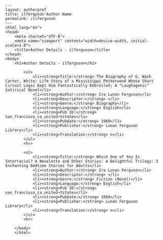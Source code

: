 
    ---
    layout: authorprof
    title: ilferguson'Author Name 
    permalink: /ilferguson
    ---
    <html lang="en">
    <head>
        <meta charset="UTF-8">
        <meta name="viewport" content="width=device-width, initial-scale=1.0">
        <title>Author Details - ilferguson</title>
    </head>
    <body>
        <h1>Author Details - ilferguson</h1>
        
            <ul>
                <li><strong>Title:</strong> The Biography of G. Wash Carter, White: Life Story of a Mississippi Peckerwood Whose Short Circuit Logic Kept Him Fantastically Embroiled; A "Laughogenic" Satirical Novel</li>
                <li><strong>Author:</strong> Ira Lunan Ferguson</li>
                <li><strong>Descriptor:</strong> </li>
                <li><strong>Genre:</strong> Biography</li>
                <li><strong>Language:</strong> English</li>
                <li><strong>Pub ID:</strong> san_francisco_ca_united¬†states</li>
                <li><strong>Pubdate:</strong> 1969</li>
                <li><strong>Publisher:</strong> Lunan Ferguson Library</li>
                <li><strong>Translation:</strong> n</li>
            </ul>
            <hr>
            
            <ul>
                <li><strong>Title:</strong> Which One of You Is Interracial? A Novelette and Other Stories: A Delightful Trilogy: 3 Enchanting Bedtime Stories for Adults</li>
                <li><strong>Author:</strong> Ira Lunan Ferguson</li>
                <li><strong>Descriptor:</strong> </li>
                <li><strong>Genre:</strong> Fiction (Novel)</li>
                <li><strong>Language:</strong> English</li>
                <li><strong>Pub ID:</strong> san_francisco_ca_united¬†states</li>
                <li><strong>Pubdate:</strong> 1969</li>
                <li><strong>Publisher:</strong> Lunan Ferguson Library</li>
                <li><strong>Translation:</strong> n</li>
            </ul>
            <hr>
            
        </body>
        </html>
        